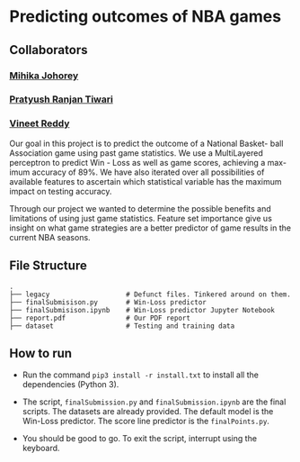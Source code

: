 # Predicting outcomes of NBA games
## Collaborators
### [Mihika Johorey](https://github.com/mihikajohorey)
### [Pratyush Ranjan Tiwari](https://github.com/PratyushRanjanTiwari)
### [Vineet Reddy](https://github.com/vineetred)

Our goal in this project is to predict the outcome of a National Basket- ball Association game using past game statistics. We use a MultiLayered perceptron to predict Win - Loss as well as game scores, achieving a max- imum accuracy of 89%. We have also iterated over all possibilities of available features to ascertain which statistical variable has the maximum impact on testing accuracy.

Through our project we wanted to determine the possible benefits and limitations of using just game statistics. Feature set importance give us insight on what game strategies are a better predictor of game results in the current NBA seasons.

## File Structure 
    .
    ├── legacy                   # Defunct files. Tinkered around on them.
    ├── finalSubmisison.py       # Win-Loss predictor
    ├── finalSubmisison.ipynb    # Win-Loss predictor Jupyter Notebook
    ├── report.pdf               # Our PDF report
    ├── dataset                  # Testing and training data


## How to run
- Run the command  ``` pip3 install -r install.txt ``` to install all the dependencies (Python 3).

- The script, ```finalSubmission.py``` and ```finalSubmission.ipynb``` are the final scripts. The datasets are already provided. The default model is the Win-Loss predictor. The score line predictor is the ```finalPoints.py```.

- You should be good to go. To exit the script, interrupt using the keyboard.